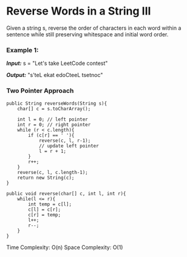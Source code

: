 # Reverse Words in a String III #

Given a string s, reverse the order of characters in each word within a sentence while still preserving whitespace and initial word order.

### Example 1: ###

***Input:*** s = "Let's take LeetCode contest"

***Output:*** "s'teL ekat edoCteeL tsetnoc"


### Two Pointer Approach ###

	public String reverseWords(String s){
		char[] c = s.toCharArray();

		int l = 0; // left pointer
		int r = 0; // right pointer
		while (r < c.length){
			if (c[r] == ' '){
				reverse(c, l, r-1);
				// update left pointer
				l = r + 1;
			}
			r++;
		}
		reverse(c, l, c.length-1);
		return new String(c);
	}

	public void reverse(char[] c, int l, int r){
		while(l <= r){
			int temp = c[l];
			c[l] = c[r];
			c[r] = temp;
			l++;
			r--;
		}
	}

Time Complexity: O(n) Space Complexity: O(1)


